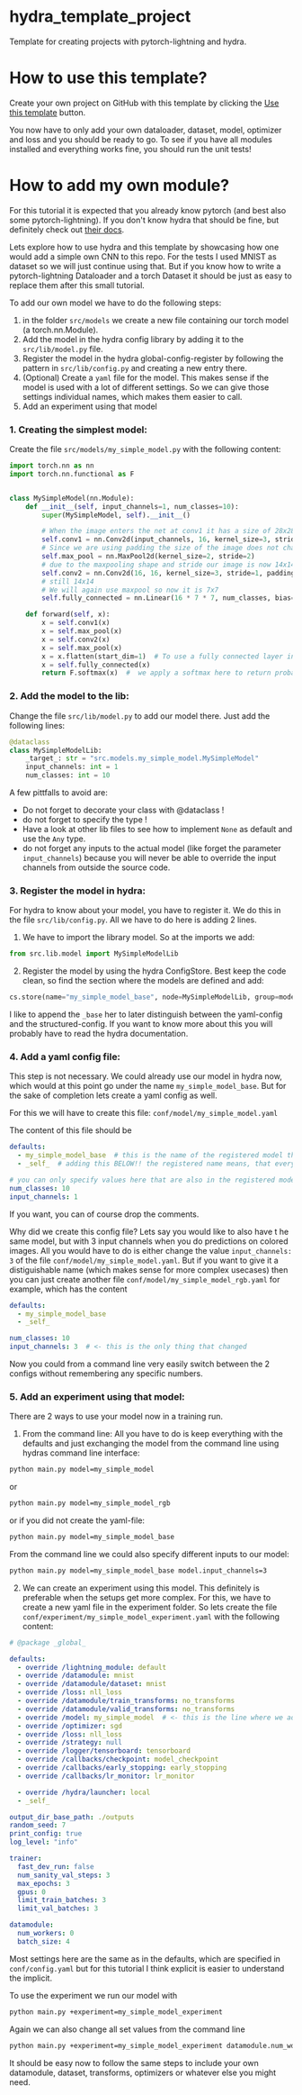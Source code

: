 # hydra_template_project
Template for creating projects with pytorch-lightning and hydra.


# How to use this template?
Create your own project on GitHub with this template by clicking the
[Use this template](https://github.com/m-dml/hydra_template_project/generate) button.

You now have to only add your own dataloader, dataset, model, optimizer and loss and you should be ready to go.
To see if you have all modules installed and everything works fine, you should run the unit tests!

# How to add my own module?
For this tutorial it is expected that you already know pytorch (and best also some pytorch-lightning). If you don't
know hydra that should be fine, but definitely check out [their docs](https://hydra.cc/).

Lets explore how to use hydra and this template by showcasing how one would add a simple own CNN to this repo.
For the tests I used MNIST as dataset so we will just continue using that. But if you know how to write a
pytorch-lightning Dataloader and a torch Dataset it should be just as easy to replace them after this small tutorial.

To add our own model we have to do the following steps:
1. in the folder `src/models` we create a new file containing our torch model (a torch.nn.Module).
2. Add the model in the hydra config library by adding it to the `src/lib/model.py` file.
3. Register the model in the hydra global-config-register by following the pattern in `src/lib/config.py` and creating
a new entry there.
4. (Optional) Create a `yaml` file for the model. This makes sense if the model is used with a lot of different
settings. So we can give those settings individual names, which makes them easier to call.
5. Add an experiment using that model

### 1. Creating the simplest model:
Create the file `src/models/my_simple_model.py` with the following content:

```python
import torch.nn as nn
import torch.nn.functional as F


class MySimpleModel(nn.Module):
    def __init__(self, input_channels=1, num_classes=10):
        super(MySimpleModel, self).__init__()

        # When the image enters the net at conv1 it has a size of 28x28x1, because there is a single color channel
        self.conv1 = nn.Conv2d(input_channels, 16, kernel_size=3, stride=1, padding=1, bias=True)
        # Since we are using padding the size of the image does not change after the conv layer
        self.max_pool = nn.MaxPool2d(kernel_size=2, stride=2)
        # due to the maxpooling shape and stride our image is now 14x14
        self.conv2 = nn.Conv2d(16, 16, kernel_size=3, stride=1, padding=1, bias=True)
        # still 14x14
        # We will again use maxpool so now it is 7x7
        self.fully_connected = nn.Linear(16 * 7 * 7, num_classes, bias=True)

    def forward(self, x):
        x = self.conv1(x)
        x = self.max_pool(x)
        x = self.conv2(x)
        x = self.max_pool(x)
        x = x.flatten(start_dim=1)  # To use a fully connected layer in the end we need to have a 1D array
        x = self.fully_connected(x)
        return F.softmax(x)  #  we apply a softmax here to return probabilities between 0 and 1

```

### 2. Add the model to the lib:
Change the file `src/lib/model.py` to add our model there. Just add the following lines:

```python
@dataclass
class MySimpleModelLib:
    _target_: str = "src.models.my_simple_model.MySimpleModel"
    input_channels: int = 1
    num_classes: int = 10
```

A few pittfalls to avoid are:
* Do not forget to decorate your class with @dataclass !
* do not forget to specify the type !
* Have a look at other lib files to see how to implement `None` as default and use the `Any` type.
* do not forget any inputs to the actual model (like forget the parameter `input_channels`) because you will never be
able to override the input channels from outside the source code.

### 3. Register the model in hydra:
For hydra to know about your model, you have to register it. We do this in the file `src/lib/config.py`. All we have to
do here is adding 2 lines.

1. We have to import the library model. So at the imports we add:
```python
from src.lib.model import MySimpleModelLib
````

2. Register the model by using the hydra ConfigStore. Best keep the code clean, so find the section where the models are
defined and add:
```python
cs.store(name="my_simple_model_base", node=MySimpleModelLib, group=model_group)
````
I like to append the `_base` her to later distinguish between the yaml-config and the structured-config. If you want
to know more about this you will probably have to read the hydra documentation.

### 4. Add a yaml config file:
This step is not necessary. We could already use our model in hydra now, which would at this point go under the name
`my_simple_model_base`. But for the sake of completion lets create a yaml config as well.

For this we will have to create this file: `conf/model/my_simple_model.yaml`

The content of this file should be

```yaml
defaults:
  - my_simple_model_base  # this is the name of the registered model that we would like to extend
  - _self_  # adding this BELOW!! the registered name means, that everything in this yaml file will override the defaults

# you can only specify values here that are also in the registered model (src/lib/model/MySimpleModelLib)
num_classes: 10
input_channels: 1
````

If you want, you can of course drop the comments.

Why did we create this config file? Lets say you would like to also have t he same model, but with 3 input channels when
you do predictions on colored images. All you would have to do is either change the value `input_channels: 3` of the
file `conf/model/my_simple_model.yaml`. But if you want to give it a distiguishable name (which makes sense for more
complex usecases) then you can just create another file `conf/model/my_simple_model_rgb.yaml` for example, which has
the content

```yaml
defaults:
  - my_simple_model_base
  - _self_

num_classes: 10
input_channels: 3  # <- this is the only thing that changed
````

Now you could from a command line very easily switch between the 2 configs without remembering any specific numbers.

### 5. Add an experiment using that model:
There are 2 ways to use your model now in a training run.

1. From the command line:
All you have to do is keep everything with the defaults and just exchanging the model from the command line using hydras
command line interface:
```bash
python main.py model=my_simple_model
```
or
```bash
python main.py model=my_simple_model_rgb
```
or if you did not create the yaml-file:
```bash
python main.py model=my_simple_model_base
```
From the command line we could also specify different inputs to our model:
```bash
python main.py model=my_simple_model_base model.input_channels=3
```

2. We can create an experiment using this model. This definitely is preferable when the setups get more complex.
For this, we have to create a new yaml file in the experiment folder. So lets create the file
`conf/experiment/my_simple_model_experiment.yaml` with the following content:


```yaml
# @package _global_

defaults:
  - override /lightning_module: default
  - override /datamodule: mnist
  - override /datamodule/dataset: mnist
  - override /loss: nll_loss
  - override /datamodule/train_transforms: no_transforms
  - override /datamodule/valid_transforms: no_transforms
  - override /model: my_simple_model  # <- this is the line where we add our own model to the experiment
  - override /optimizer: sgd
  - override /loss: nll_loss
  - override /strategy: null
  - override /logger/tensorboard: tensorboard
  - override /callbacks/checkpoint: model_checkpoint
  - override /callbacks/early_stopping: early_stopping
  - override /callbacks/lr_monitor: lr_monitor

  - override /hydra/launcher: local
  - _self_

output_dir_base_path: ./outputs
random_seed: 7
print_config: true
log_level: "info"

trainer:
  fast_dev_run: false
  num_sanity_val_steps: 3
  max_epochs: 3
  gpus: 0
  limit_train_batches: 3
  limit_val_batches: 3

datamodule:
  num_workers: 0
  batch_size: 4

```
Most settings here are the same as in the defaults, which are specified in `conf/config.yaml` but for this tutorial I
think explicit is easier to understand the implicit.

To use the experiment we run our model with
```bash
python main.py +experiment=my_simple_model_experiment
```

Again we can also change all set values from the command line
```bash
python main.py +experiment=my_simple_model_experiment datamodule.num_workers=20
```

It should be easy now to follow the same steps to include your own datamodule, dataset, transforms, optimizers or
whatever else you might need.
